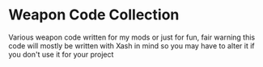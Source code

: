 # Weapon Code Collection
 Various weapon code written for my mods or just for fun, fair warning this code will mostly be written with Xash in mind so you may have to alter it if you don't use it for your project
